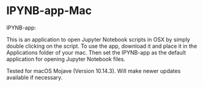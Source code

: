 # IPYNB-app-Mac

IPYNB-app:

This is an application to open Jupyter Notebook scripts in OSX by simply double clicking on the script. To use the app, download 
it and place it in the Applications folder of your mac. Then set the IPYNB-app as the default application for opening Jupyter
Notebook files. 

Tested for macOS Mojave (Version 10.14.3). Will make newer updates available if necessary. 
